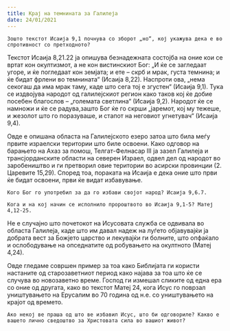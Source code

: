 ```yaml
---
title: Крај на темнината за Галилеја 
date: 24/01/2021
---
```


`Зошто текстот Исаија 9,1 почнува со зборот „но“, кој укажува дека е во спротивност со претходното?`

Текстот Исаија 8,21.22 ја опишува безнадежната состојба на оние кои се вртат кон окултизмот, а не кон вистинскиот Бог: „И ќе се загледаат угоре, и ќе погледаат кон земјата; и ете – скрб и мрак, густа темнина; и ќе бидат фрлени во темнината“ (Исаија 8,22). Наспроти ова, „нема секогаш да има мрак таму, каде што сега тој е згустен“ (Исаија 9,1). Тука се издвојува народот од галилејскиот регион како таков кој ќе добие посебен благослов – „големата светлина“ (Исаија 9,2). Народот ќе се намножи и ќе се радува,зашто Бог ќе го скрши „јаремот, кој му тежеше, и жезолот што го поразуваше, и стапот на неговиот угнетувач“ (Исаија 9,4).

Овде е опишана областа на Галилејското езеро затоа што била меѓу првите израелски територии што биле освоени. Како одговор на барањето на Ахаз за помош, Телгат-Фелнасар III ја зазел Галилеја и трансјорданските области на северен Израел, одвел дел од народот во заробеништво и ги претворил овие територии во асирски провинции (2. Царевите 15,29). Според тоа, пораката на Исаија е дека оние што први ќе бидат освоени, први ќе видат избавување.

`Кого Бог го употребил за да го избави својот народ? Исаија 9,6.7.`

`Кога и на кој начин се исполнило пророштвото во Исаија 9,1-5? Матеј 4,12-25.`

Не е случајно што почетокот на Исусовата служба се одвивала во областа Галилеја, каде што им давал надеж на луѓето објавувајќи ја добрата вест за Божјето царство и лекувајќи ги болните, што опфаќало и ослободување на опседнатите од робувањето на окултното (Матеј 4,24).

Овде гледаме совршен пример за тоа како Библијата ги користи настаните од старозаветниот период како најава за тоа што ќе се случува во новозаветно време. Господ ги измешал сликите од една ера со оние од другата, како во текстот Матеј 24, кога Исус го поврзал уништувањето на Ерусалим во 70 година од н.е. со уништувањето на крајот од времето.

`Ако некој ве праша од што ве избавил Исус, што би одговориле? Какво е вашето лично сведоштво за Христовата сила во вашиот живот?`